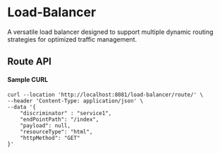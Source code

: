 # Load-Balancer
A versatile load balancer designed to support multiple dynamic routing strategies for optimized traffic management.

## Route API
#### Sample CURL
```CURL
curl --location 'http://localhost:8081/load-balancer/route/' \
--header 'Content-Type: application/json' \
--data '{
    "discriminator" : "service1",
    "endPointPath": "/index",
    "payload": null,
    "resourceType": "html",
    "httpMethod": "GET"
}'
```
